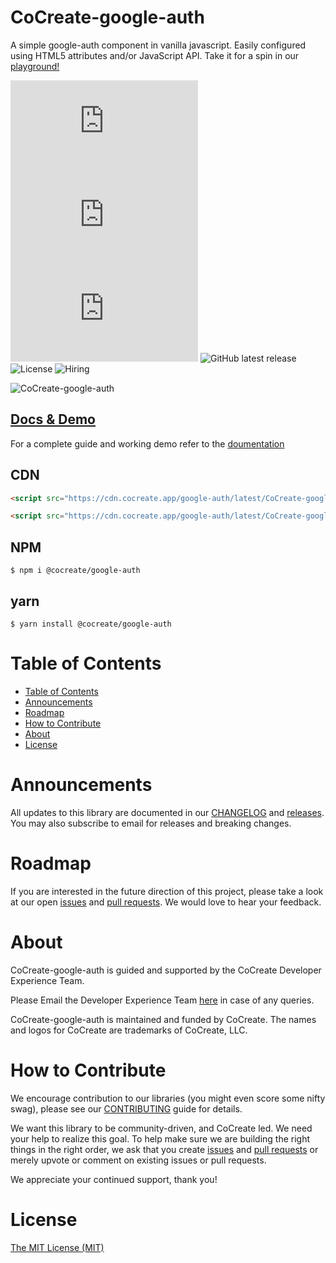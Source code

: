 # CoCreate-google-auth

A simple google-auth component in vanilla javascript. Easily configured using HTML5 attributes and/or JavaScript API. Take it for a spin in our [playground!](https://cocreate.app/docs/google-auth)

![minified](https://img.badgesize.io/https://cdn.cocreate.app/google-auth/latest/CoCreate-google-auth.min.js?style=flat-square&label=minified&color=orange)
![gzip](https://img.badgesize.io/https://cdn.cocreate.app/google-auth/latest/CoCreate-google-auth.min.js?compression=gzip&style=flat-square&label=gzip&color=yellow)
![brotli](https://img.badgesize.io/https://cdn.cocreate.app/google-auth/latest/CoCreate-google-auth.min.js?compression=brotli&style=flat-square&label=brotli)
![GitHub latest release](https://img.shields.io/github/v/release/CoCreate-app/CoCreate-google-auth?style=flat-square)
![License](https://img.shields.io/github/license/CoCreate-app/CoCreate-google-auth?style=flat-square)
![Hiring](https://img.shields.io/static/v1?style=flat-square&label=&message=Hiring&color=blueviolet)

![CoCreate-google-auth](https://cdn.cocreate.app/docs/CoCreate-google-auth.gif)

## [Docs & Demo](https://cocreate.app/docs/google-auth)

For a complete guide and working demo refer to the [doumentation](https://cocreate.app/docs/google-auth)

## CDN

```html
<script src="https://cdn.cocreate.app/google-auth/latest/CoCreate-google-auth.min.js"></script>
```

```html
<script src="https://cdn.cocreate.app/google-auth/latest/CoCreate-google-auth.min.css"></script>
```

## NPM

```shell
$ npm i @cocreate/google-auth
```

## yarn

```shell
$ yarn install @cocreate/google-auth
```

# Table of Contents

- [Table of Contents](#table-of-contents)
- [Announcements](#announcements)
- [Roadmap](#roadmap)
- [How to Contribute](#how-to-contribute)
- [About](#about)
- [License](#license)

<a name="announcements"></a>

# Announcements

All updates to this library are documented in our [CHANGELOG](https://github.com/CoCreate-app/CoCreate-google-auth/blob/master/CHANGELOG.md) and [releases](https://github.com/CoCreate-app/CoCreate-google-auth/releases). You may also subscribe to email for releases and breaking changes.

<a name="roadmap"></a>

# Roadmap

If you are interested in the future direction of this project, please take a look at our open [issues](https://github.com/CoCreate-app/CoCreate-google-auth/issues) and [pull requests](https://github.com/CoCreate-app/CoCreate-google-auth/pulls). We would love to hear your feedback.

<a name="about"></a>

# About

CoCreate-google-auth is guided and supported by the CoCreate Developer Experience Team.

Please Email the Developer Experience Team [here](mailto:develop@cocreate.app) in case of any queries.

CoCreate-google-auth is maintained and funded by CoCreate. The names and logos for CoCreate are trademarks of CoCreate, LLC.

<a name="contribute"></a>

# How to Contribute

We encourage contribution to our libraries (you might even score some nifty swag), please see our [CONTRIBUTING](https://github.com/CoCreate-app/CoCreate-google-auth/blob/master/CONTRIBUTING.md) guide for details.

We want this library to be community-driven, and CoCreate led. We need your help to realize this goal. To help make sure we are building the right things in the right order, we ask that you create [issues](https://github.com/CoCreate-app/CoCreate-google-auth/issues) and [pull requests](https://github.com/CoCreate-app/CoCreate-google-auth/pulls) or merely upvote or comment on existing issues or pull requests.

We appreciate your continued support, thank you!

# License

[The MIT License (MIT)](https://github.com/CoCreate-app/CoCreate-google-auth/blob/master/LICENSE)
